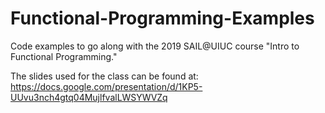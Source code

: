 # Functional-Programming-Examples
Code examples to go along with the 2019 SAIL@UIUC course "Intro to Functional Programming."

The slides used for the class can be found at:
https://docs.google.com/presentation/d/1KP5-UUvu3nch4gtq04MujlfvalLWSYWVZq

